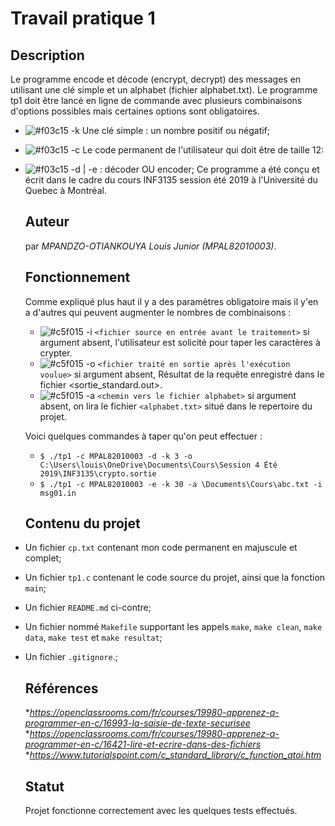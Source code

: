 # Travail pratique 1

   ## Description

   Le programme encode et décode (encrypt, decrypt) des messages en utilisant une clé simple et un alphabet (fichier alphabet.txt).
Le programme tp1 doit être lancé en ligne de commande avec plusieurs combinaisons d'options possibles mais certaines options sont obligatoires.
* ![#f03c15](https://placehold.it/15/f03c15/000000?text=+) -k Une clé simple : un nombre positif ou négatif;
* ![#f03c15](https://placehold.it/15/f03c15/000000?text=+) -c Le code permanent de l'utilisateur qui doit être de taille 12:
* ![#f03c15](https://placehold.it/15/f03c15/000000?text=+) -d | -e : décoder OU encoder;
   Ce programme a été conçu et écrit dans le cadre du cours INF3135 session été 2019 à l'Université du Quebec à Montréal.

   ## Auteur

   par *_MPANDZO-OTIANKOUYA_* _Louis Junior_ *(MPAL82010003)*.

   ## Fonctionnement

   Comme expliqué plus haut il y a des paramètres obligatoire mais il y'en a d'autres qui peuvent augmenter le nombres de combinaisons :
   * ![#c5f015](https://placehold.it/15/c5f015/000000?text=+) -i `<fichier source en entrée avant le traitement>` si argument absent, l'utilisateur est solicité pour taper les caractères à crypter.
   * ![#c5f015](https://placehold.it/15/c5f015/000000?text=+) -o `<fichier traité en sortie après l'exécution voulue>` si argument absent, Résultat de la requête enregistré dans le fichier <sortie_standard.out>.
   * ![#c5f015](https://placehold.it/15/c5f015/000000?text=+) -a `<chemin vers le fichier alphabet>` si argument absent, on lira le fichier `<alphabet.txt>` situé dans le repertoire du projet.
   
   Voici quelques commandes à taper qu'on peut effectuer :
   + `$ ./tp1 -c MPAL82010003 -d -k 3 -o C:\Users\louis\OneDrive\Documents\Cours\Session 4 Été 2019\INF3135\crypto.sortie`
   + `$ ./tp1 -c MPAL82010003 -e -k 30 -a \Documents\Cours\abc.txt -i msg01.in`

   ## Contenu du projet

- Un fichier `cp.txt` contenant mon code permanent en majuscule et complet;
- Un fichier `tp1.c` contenant le code source du projet, ainsi que la fonction `main`;
- Un fichier `README.md` ci-contre;
- Un fichier nommé `Makefile` supportant les appels `make`, `make clean`, `make data`, `make test` et `make resultat`;
- Un fichier ``.gitignore``.;

   ## Références

   **https://openclassrooms.com/fr/courses/19980-apprenez-a-programmer-en-c/16993-la-saisie-de-texte-securisee*
   **https://openclassrooms.com/fr/courses/19980-apprenez-a-programmer-en-c/16421-lire-et-ecrire-dans-des-fichiers*
   **https://www.tutorialspoint.com/c_standard_library/c_function_atoi.htm*

   ## Statut

   Projet fonctionne correctement avec les quelques tests effectués.
